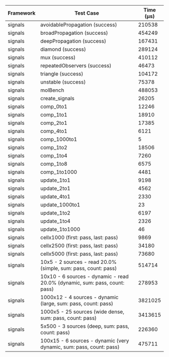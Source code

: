 | Framework | Test Case | Time (μs) |
| --- | --- | --- |
| signals | avoidablePropagation (success) | 210538 |
| signals | broadPropagation (success) | 454249 |
| signals | deepPropagation (success) | 167431 |
| signals | diamond (success) | 289124 |
| signals | mux (success) | 410112 |
| signals | repeatedObservers (success) | 46473 |
| signals | triangle (success) | 104172 |
| signals | unstable (success) | 75378 |
| signals | molBench | 488053 |
| signals | create_signals | 26205 |
| signals | comp_0to1 | 12246 |
| signals | comp_1to1 | 18910 |
| signals | comp_2to1 | 17385 |
| signals | comp_4to1 | 6121 |
| signals | comp_1000to1 | 5 |
| signals | comp_1to2 | 18506 |
| signals | comp_1to4 | 7260 |
| signals | comp_1to8 | 6575 |
| signals | comp_1to1000 | 4481 |
| signals | update_1to1 | 9198 |
| signals | update_2to1 | 4562 |
| signals | update_4to1 | 2330 |
| signals | update_1000to1 | 23 |
| signals | update_1to2 | 6197 |
| signals | update_1to4 | 2326 |
| signals | update_1to1000 | 46 |
| signals | cellx1000 (first: pass, last: pass) | 9869 |
| signals | cellx2500 (first: pass, last: pass) | 34180 |
| signals | cellx5000 (first: pass, last: pass) | 73680 |
| signals | 10x5 - 2 sources - read 20.0% (simple, sum: pass, count: pass) | 514714 |
| signals | 10x10 - 6 sources - dynamic - read 20.0% (dynamic, sum: pass, count: pass) | 278953 |
| signals | 1000x12 - 4 sources - dynamic (large, sum: pass, count: pass) | 3821025 |
| signals | 1000x5 - 25 sources (wide dense, sum: pass, count: pass) | 3413615 |
| signals | 5x500 - 3 sources (deep, sum: pass, count: pass) | 226360 |
| signals | 100x15 - 6 sources - dynamic (very dynamic, sum: pass, count: pass) | 475711 |

